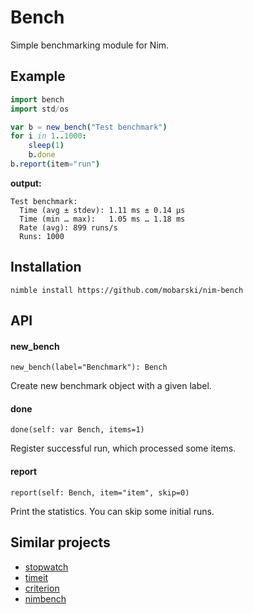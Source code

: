 # Bench

Simple benchmarking module for Nim.

## Example

```nim
import bench
import std/os

var b = new_bench("Test benchmark")
for i in 1..1000:
    sleep(1)
    b.done
b.report(item="run")
```

**output:**

```
Test benchmark:
  Time (avg ± stdev): 1.11 ms ± 0.14 µs
  Time (min … max):   1.05 ms … 1.18 ms
  Rate (avg): 899 runs/s
  Runs: 1000
```



## Installation

`nimble install https://github.com/mobarski/nim-bench`



## API



#### new_bench

`new_bench(label="Benchmark"): Bench`

Create new benchmark object with a given label.



#### done

`done(self: var Bench, items=1) `

Register successful run, which processed some items.



#### report

`report(self: Bench, item="item", skip=0)`

Print the statistics. You can skip some initial runs.



## Similar projects

- [stopwatch](https://gitlab.com/define-private-public/stopwatch)
- [timeit](https://github.com/ringabout/timeit)
- [criterion](https://github.com/disruptek/criterion)
- [nimbench](https://github.com/ivankoster/nimbench)

